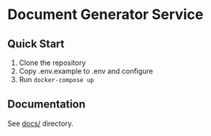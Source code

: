 # Document Generator Service

## Quick Start
1. Clone the repository
2. Copy .env.example to .env and configure
3. Run `docker-compose up`

## Documentation
See [docs/](./docs/) directory.
